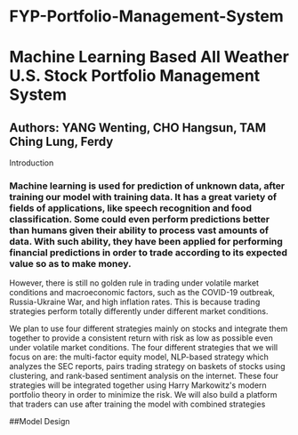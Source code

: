 # FYP-Portfolio-Management-System
# Machine Learning Based All Weather U.S. Stock Portfolio Management System
## Authors: YANG Wenting, CHO Hangsun, TAM Ching Lung, Ferdy

Introduction
### Machine learning is used for prediction of unknown data, after training our model with training data. It has a great variety of fields of applications, like speech recognition and food classification. Some could even perform predictions better than humans given their ability to process vast amounts of data. With such ability, they have been applied for performing financial predictions in order to trade according to its expected value so as to make money.

However, there is still no golden rule in trading under volatile market conditions and macroeconomic factors, such as the COVID-19 outbreak, Russia-Ukraine War, and high inflation rates. This is because trading strategies perform totally differently under different
market conditions. 

We plan to use four different strategies mainly on stocks and integrate them together to provide a consistent return with risk as low as possible even under volatile market conditions. The four different strategies that we will focus on are: the multi-factor equity model,
NLP-based strategy which analyzes the SEC reports, pairs trading strategy on baskets of stocks using clustering, and rank-based sentiment analysis on the internet. These four strategies will be integrated together using Harry Markowitz's modern portfolio theory in order to minimize the risk. We will also build a platform that traders can use after training the model with combined strategies


##Model Design

